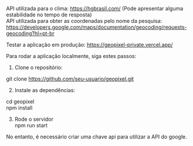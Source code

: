 API utilizada para o clima: https://hgbrasil.com/ (Pode apresentar alguma estabilidade no tempo de resposta)  
API utilizada para obter as coordenadas pelo nome da pesquisa: https://developers.google.com/maps/documentation/geocoding/requests-geocoding?hl=pt-br  

Testar a aplicação em produção: https://geopixel-private.vercel.app/  

Para rodar a aplicação localmente, siga estes passos:  

1. Clone o repositório:

git clone https://github.com/seu-usuario/geopixel.git  

2. Instale as dependências:

cd geopixel  
npm install  

3. Rode o servidor  
npm run start  


No entanto, é necessário criar uma chave api para utilizar a API do google.  
